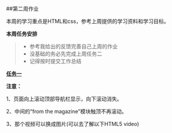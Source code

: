 ##第二周作业


本周的学习重点是HTML和css，参考上周提供的学习资料和学习目标。


**本周任务安排**

> * 参考我给出的反馈完善自己上周的作业
> * 没基础的务必先完成上周任务二
> * 记得按时提交工作总结



[**任务一**](https://www.nationalgeographic.com/)

**注意：** 

1、页面向上滚动顶部导航栏显示，向下滚动消失。

2、中间的“from the magazine”模块触顶不再滚动。

3、那个视频可以换成图片(可以去了解以下HTML5 video)


